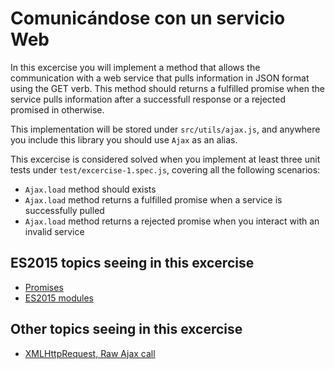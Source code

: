 # Comunicándose con un servicio Web

In this excercise you will implement a method that allows the communication with a web service that pulls information in JSON format using the GET verb. This method should returns a fulfilled promise when the service pulls information after a successfull response or a rejected promised in otherwise.

This implementation will be stored under ```src/utils/ajax.js```, and anywhere you include this library you should use ```Ajax``` as an alias.

This excercise is considered solved when you implement at least three unit tests under ```test/excercise-1.spec.js```, covering all the following scenarios:

- ```Ajax.load``` method should exists
- ```Ajax.load``` method returns a fulfilled promise when a service is successfully pulled
- ```Ajax.load``` method returns a rejected promise when you interact with an invalid service

## ES2015 topics seeing in this excercise

- [Promises](https://developer.mozilla.org/en-US/docs/Web/JavaScript/Reference/Global_Objects/Promise)
- [ES2015 modules](http://exploringjs.com/es6/ch_modules.html#sec_basics-of-es6-modules)

## Other topics seeing in this excercise

- [XMLHttpRequest, Raw Ajax call](https://developer.mozilla.org/en/docs/Learn/JavaScript/Objects/JSON)
